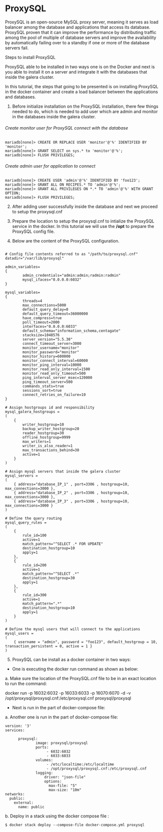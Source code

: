 # ProxySQL

ProxySQL is an open-source MySQL proxy server, meaning it serves as load balancer among the database and applications that access its database. ProxySQL proven that it can improve the performance by distributing traffic among the pool of multiple of database servers and improve the availability by automatically failing over to a standby if one or more of the database servers fail.

Steps to install ProxySQL

ProxySQL able to be installed in two ways one is on the Docker and next is you able to install it on a server and integrate it with the databases that inside the galera cluster.

In this tutorial, the steps that going to be presented is on installing ProxySQL in the docker container and create a load balancer between the applications and databases.

1. Before initialize installation on the ProxySQL installation, there few things needed to do, which is needed to add user which are admin and monitor in the databases inside the galera cluster.

###### Create monitor user for ProxySQL connect with the database

```
mariadb[none]> CREATE OR REPLACE USER 'monitor'@'%' IDENTIFIED BY 'monitor';
mariadb[none]> GRANT SELECT on sys.* to 'monitor'@'%';
mariadb[none]> FLUSH PRIVILEGES;
```

###### Create admin user for application to connect

```
mariadb[none]> CREATE USER 'admin'@'%' IDENTIFIED BY 'foo123';
mariadb[none]> GRANT ALL ON RECIPES.* TO 'admin'@'%';
mariadb[none]> GRANT ALL PRIVILEGES ON *.* TO 'admin'@'%' WITH GRANT OPTION;
mariadb[none]> FLUSH PRIVILEGES;
```

2. After adding user successfully inside the database and next we proceed to setup the proxysql.cnf

3. Prepare the location to setup the proxysql.cnf to intialize the ProxySQL service in the docker. In this tutorial we will use the **/opt** to prepare the ProxySQL config file.

4. Below are the content of the ProxySQL configuration.

```

# Config file contents referred to as "/path/to/proxysql.cnf"
datadir="/var/lib/proxysql"

admin_variables=
{
        admin_credentials="admin:admin;radmin:radmin"
        mysql_ifaces="0.0.0.0:6032"
}

mysql_variables=
{
        threads=4
        max_connections=5000
        default_query_delay=0
        default_query_timeout=36000000
        have_compress=true
        poll_timeout=2000
        interfaces="0.0.0.0:6033"
        default_schema="information_schema,centagate"
        stacksize=1048576
        server_version="5.5.30"
        connect_timeout_server=3000
        monitor_username="monitor"
        monitor_password="monitor"
        monitor_history=600000
        monitor_connect_interval=60000
        monitor_ping_interval=10000
        monitor_read_only_interval=1500
        monitor_read_only_timeout=500
        ping_interval_server_msec=120000
        ping_timeout_server=500
        commands_stats=true
        sessions_sort=true
        connect_retries_on_failure=10
}

# Assign hostgroups id and responsibility
mysql_galera_hostgroups =
(
    {
        writer_hostgroup=10
        backup_writer_hostgroup=20
        reader_hostgroup=30
        offline_hostgroup=9999
        max_writers=1
        writer_is_also_reader=1
        max_transactions_behind=30
        active=1
    }
)

# Assign mysql servers that inside the galera cluster
mysql_servers =
(
    { address="database_IP_1" , port=3306 , hostgroup=10, max_connections=3000 },
    { address="database_IP_2" , port=3306 , hostgroup=10, max_connections=3000 },
    { address="database_IP_3" , port=3306 , hostgroup=10, max_connections=3000 }
)

# Define the query routing 
mysql_query_rules =
(
    {
        rule_id=100
        active=1
        match_pattern="^SELECT .* FOR UPDATE"
        destination_hostgroup=10
        apply=1
    },
    {
        rule_id=200
        active=1
        match_pattern="^SELECT .*"
        destination_hostgroup=30
        apply=1
    },
    {
        rule_id=300
        active=1
        match_pattern=".*"
        destination_hostgroup=10
        apply=1
    }
)

# Define the mysql users that will connect to the applications
mysql_users =
(
    { username = "admin", password = "foo123", default_hostgroup = 10, transaction_persistent = 0, active = 1 }
)

```

5. ProxySQL can be install as a docker container in two ways:

- One is executing the docker run command as shown as below:

a. Make sure the location of the ProxySQL.cnf file to be in an exact location to run the command: 

docker run -p 16032:6032 -p 16033:6033 -p 16070:6070 -d -v /opt/proxysql/proxysql.cnf:/etc/proxysql.cnf proxysql/proxysql

- Next is run in the part of docker-compose file:

a. Another one is run in the part of docker-compose file:

```
version: '3'
services:
      
      proxysql:
              image: proxysql/proxysql
              ports:
                   - 6032:6032
                   - 6033:6033
              volumes:
                   - /etc/localtime:/etc/localtime
                   - /opt/proxysql/proxysql.cnf:/etc/proxysql.cnf
              logging:
                  driver: "json-file"
                  options:
                    max-file: "5"
                    max-size: "10m"
networks:
  public:
    external:
      name: public
```

b. Deploy in a stack using the docker compose file :

```
$ docker stack deploy --compose-file docker-compose.yml proxysql
```

